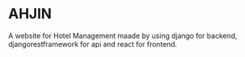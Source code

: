# AHJIN
A website for Hotel Management maade by using django for backend, djangorestframework for api and react for frontend.
